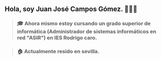 ## Hola, soy Juan José Campos Gómez. 👨🏻‍🎓
> ### 🎓 Ahora mismo estoy cursando un grado superior de informática (Administrador de sistemas informáticos en red "ASIR") en IES Rodrigo caro.

> ### 🏠 Actualmente resido en sevilla.

<!--
**Juanjo217/Juanjo217** is a ✨ _special_ ✨ repository because its `README.md` (this file) appears on your GitHub profile.

Here are some ideas to get you started:

- 🔭 I’m currently working on ...
- 🌱 I’m currently learning ...
- 👯 I’m looking to collaborate on ...
- 🤔 I’m looking for help with ...
- 💬 Ask me about ...
- 📫 How to reach me: ...
- 😄 Pronouns: ...
- ⚡ Fun fact: ...
-->
